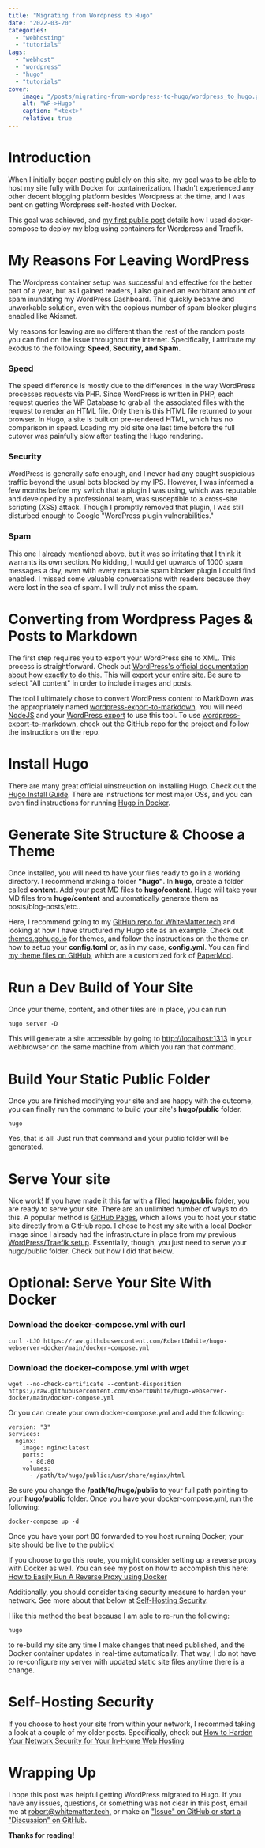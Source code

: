 ```yaml
---
title: "Migrating from Wordpress to Hugo"
date: "2022-03-20"
categories:
  - "webhosting"
  - "tutorials"
tags:
  - "webhost"
  - "wordpress"
  - "hugo"
  - "tutorials"
cover:
    image: "/posts/migrating-from-wordpress-to-hugo/wordpress_to_hugo.png"
    alt: "WP->Hugo"
    caption: "<text>"
    relative: true
---
```

# Introduction
When I initially began posting publicly on this site, my goal was to be able to host my site fully with Docker for containerization. I hadn't experienced any other decent blogging platform besides Wordpress at the time, and I was bent on getting Wordpress self-hosted with Docker.

This goal was achieved, and [my first public post](https://whitematter.tech/posts/hosting-your-own-site-with-traefik-and-wordpress/hosting-your-own-site-with-traefik-and-wordpress/) details how I used docker-compose to deploy my blog using containers for Wordpress and Traefik.

# My Reasons For Leaving WordPress
The Wordpress container setup was successful and effective for the better part of a year, but as I gained readers, I also gained an exorbitant amount of spam inundating my WordPress Dashboard. This quickly became and unworkable solution, even with the copious number of spam blocker plugins enabled like Akismet.

My reasons for leaving are no different than the rest of the random posts you can find on the issue throughout the Internet. Specifically, I attribute my exodus to the following: **Speed, Security, and Spam.**

### Speed
The speed difference is mostly due to the differences in the way WordPress processes requests via PHP. Since WordPress is written in PHP, each request queries the WP Database to grab all the associated files with the request to render an HTML file. Only then is this HTML file returned to your browser. In Hugo, a site is built on pre-rendered HTML, which has no comparison in speed. Loading my old site one last time before the full cutover was painfully slow after testing the Hugo rendering.
### Security
WordPress is generally safe enough, and I never had any caught suspicious traffic beyond the usual bots blocked by my IPS. However, I was informed a few months before my switch that a plugin I was using, which was reputable and developed by a professional team, was susceptible to a cross-site scripting (XSS) attack. Though I promptly removed that plugin, I was still disturbed enough to Google "WordPress plugin vulnerabilities."
### Spam
This one I already mentioned above, but it was so irritating that I think it warrants its own section. No kidding, I would get upwards of 1000 spam messages a day, even with every reputable spam blocker plugin I could find enabled. I missed some valuable conversations with readers because they were lost in the sea of spam. I will truly not miss the spam.

# Converting from Wordpress Pages & Posts to Markdown
The first step requires you to export your WordPress site to XML. This process is straightforward. Check out [WordPress's official documentation about how exactly to do this](https://wordpress.org/support/article/tools-export-screen/). This will export your entire site. Be sure to select "All content" in order to include images and posts.

The tool I ultimately chose to convert WordPress content to MarkDown was the appropriately named [wordpress-export-to-markdown](https://github.com/lonekorean/wordpress-export-to-markdown). You will need [NodeJS](https://nodejs.org/en/) and your [WordPress export](https://wordpress.org/support/article/tools-export-screen/) to use this tool. To use [wordpress-export-to-markdown](https://github.com/lonekorean/wordpress-export-to-markdown), check out the [GitHub repo](https://github.com/lonekorean/wordpress-export-to-markdown) for the project and follow the instructions on the repo.

# Install Hugo
There are many great official uinstreuction on installing Hugo. Check out the [Hugo Install Guide](https://gohugo.io/getting-started/installing/). There are instructions for most major OSs, and you can even find instructions for running [Hugo in Docker](https://schoolofsoftware.com/Docker/Hugo).

# Generate Site Structure & Choose a Theme
Once installed, you will need to have your files ready to go in a working directory. I recommend making a folder **"hugo"**. In **hugo**, create a folder called **content**. Add your post MD files to **hugo/content**. Hugo will take your MD files from **hugo/content** and automatically generate them as posts/blog-posts/etc..

Here, I recommend going to my [GitHub repo for WhiteMatter.tech](https://github.com/RobertDWhite/WhiteMatterTech) and looking at how I have structured my Hugo site as an example. Check out [themes.gohugo.io](https://themes.gohugo.io/) for themes, and follow the instructions on the theme on how to setup your **config.toml** or, as in my case, **config.yml**. You can find [my theme files on GitHub](https://github.com/RobertDWhite/hugo-PaperMod-WhiteMatterMod), which are a customized fork of [PaperMod](https://github.com/adityatelange/hugo-PaperMod).

# Run a Dev Build of Your Site
Once your theme, content, and other files are in place, you can run
```
hugo server -D
```
This will generate a site accessible by going to [http://localhost:1313](http://localhost:1313) in your webbrowser on the same machine from which you ran that command.
# Build Your Static Public Folder
Once you are finished modifying your site and are happy with the outcome, you can finally run the command to build your site's **hugo/public** folder.
```
hugo
```
Yes, that is all! Just run that command and your public folder will be generated.

# Serve Your site
Nice work! If you have made it this far with a filled **hugo/public** folder, you are ready to serve your site. There are an unlimited number of ways to do this.
A popular method is [GitHub Pages](https://pages.github.com/), which allows you to host your static site directly from a GitHub repo.
I chose to host my site with a local Docker image since I already had the infrastructure in place from my previous [WordPress/Traefik setup](https://whitematter.tech/posts/hosting-your-own-site-with-traefik-and-wordpress/hosting-your-own-site-with-traefik-and-wordpress/).
Essentially, though, you just need to serve your hugo/public folder. Check out how I did that below.
# Optional: Serve Your Site With Docker

### Download the docker-compose.yml with curl
```
curl -LJO https://raw.githubusercontent.com/RobertDWhite/hugo-webserver-docker/main/docker-compose.yml
```

### Download the docker-compose.yml with wget
```
wget --no-check-certificate --content-disposition https://raw.githubusercontent.com/RobertDWhite/hugo-webserver-docker/main/docker-compose.yml
```

Or you can create your own docker-compose.yml and add the following:
```
version: "3"
services:
  nginx:
    image: nginx:latest
    ports:
      - 80:80
    volumes:
      - /path/to/hugo/public:/usr/share/nginx/html
```
Be sure you change the **/path/to/hugo/public** to your full path pointing to your **hugo/public** folder.
Once you have your docker-compose.yml, run the following:
```
docker-compose up -d
```
Once you have your port 80 forwarded to you host running Docker, your site should be live to the publick!

If you choose to go this route, you might consider setting up a reverse proxy with Docker as well. You can see my post on how to accomplish this here: [How to Easily Run A Reverse Proxy using Docker](https://whitematter.tech/posts/run-a-reverse-proxy-using-docker/run-a-reverse-proxy-using-docker/)

Additionally, you should consider taking security measure to harden your network. See more about that below at [Self-Hosting Security](https://whitematter.tech/migrating-from-wordpress-to-hugo/#self-hosting-security).

I like this method the best because I am able to re-run the following:
```
hugo
```
to re-build my site any time I make changes that need published, and the Docker container updates in real-time automatically. That way, I do not have to re-configure my server with updated static site files anytime there is a change.

# Self-Hosting Security
If you choose to host your site from within your network, I recommed taking a look at a couple of my older posts. Specifically, check out [How to Harden Your Network Security for Your In-Home Web Hosting](https://whitematter.tech/posts/network-hardening-webhosting/)

# Wrapping Up

I hope this post was helpful getting WordPress migrated to Hugo. If you have any issues, questions, or something was not clear in this post, email me at [robert@whitematter.tech,](mailto:robert@whitematter.tech "mailto:robert@whitematter.tech") or make an ["Issue" on GitHub or start a "Discussion" on GitHub](https://github.com/RobertDWhite/WhiteMatterTech).

**Thanks for reading!**
